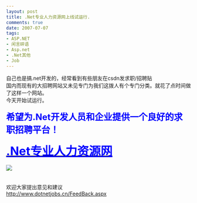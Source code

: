 ```yaml
---
layout: post
title: .Net专业人力资源网上线试运行.
comments: true
date: 2007-07-07
tags:
- ASP.NET
- 闲言碎语
- Asp.net
- .Net其他
- Job
---
```


<p>自己也是搞.net开发的，经常看到有些朋友在csdn发求职/招聘贴<br />国内而现有的大招聘网站又未见专门为我们这拨人有个专门分类。就花了点时间做了这样一个网站。<br />今天开始试运行。<br /><br /><span style="FONT-SIZE: 24pt"><strong style="FONT-SIZE: 18pt; COLOR: #0000ff">希望为.Net开发人员和企业提供一个良好的求职招聘平台！</strong></span><br /><br /><a title=".Net专业人力资源网" href="http://www.dotnetjobs.cn/" target="_blank"><span style="FONT-SIZE: 24pt"><strong><u style="COLOR: #0000ff">.Net专业人力资源网</u></strong></span></a><br /><br /><a title=".Net专业人力资源网" href="http://www.dotnetjobs.cn/" target="_blank"><img src="/images/hbz_images/c235e789-7a8e-44fc-aa05-76f3ffaeceec.gif6" border="0"></a><br /><br /><br />欢迎大家提出意见和建议<br /><a href="http://www.dotnetjobs.cn/FeedBack.aspx">http://www.dotnetjobs.cn/FeedBack.aspx</a></p>				
